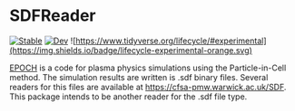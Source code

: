 # SDFReader

[![Stable](https://img.shields.io/badge/docs-stable-blue.svg)](https://SebastianM-C.github.io/SDFReader.jl/stable)
[![Dev](https://img.shields.io/badge/docs-dev-blue.svg)](https://SebastianM-C.github.io/SDFReader.jl/dev)
![https://www.tidyverse.org/lifecycle/#experimental](https://img.shields.io/badge/lifecycle-experimental-orange.svg)

[EPOCH](https://cfsa-pmw.warwick.ac.uk/mediawiki/index.php/EPOCH:FAQ) is a code for plasma physics simulations using the Particle-in-Cell method. The simulation results are written is .sdf binary files. Several readers for this files are available at https://cfsa-pmw.warwick.ac.uk/SDF. This package intends to be another reader for the .sdf file type.
